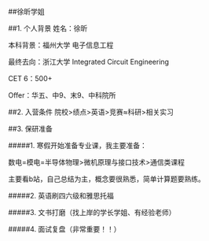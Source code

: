 ##徐昕学姐

##1. 个人背景
姓名：徐昕

本科背景：福州大学 电子信息工程

最终去向：浙江大学 Integrated Circuit Engineering

CET 6：500+

Offer：华五、中9、末9、中科院所

##2. 入营条件
院校>绩点>英语>竞赛≈科研>相关实习

##3. 保研准备

#####1. 寒假开始准备专业课，我主要准备：

数电=模电=半导体物理>微机原理与接口技术>通信类课程

主要看b站，自己总结为主，概念要很熟悉，简单计算题要熟练。

#####2. 英语刷四六级和雅思托福

#####3. 文书打磨（找上岸的学长学姐、有经验老师）

#####4. 面试复盘（非常重要！！）
